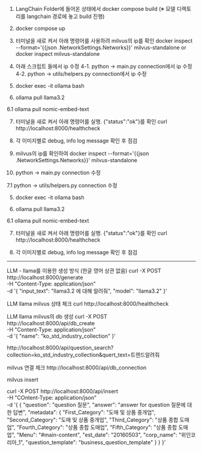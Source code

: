 1. LangChain Folder에 들어온 상태에서 docker compose build
   (※ 모델 디렉토리를 langchain 경로에 놓고 build 진행)

2. docker compose up

3. 터미널을 새로 켜서 아래 명령어를 사용하려 milvus의 ip를 확인
   docker inspect --format='{{json .NetworkSettings.Networks}}' milvus-standalone
   or
   docker inspect milvus-standalone
   
4. 아래 스크립트 들에서 ip 수정
   4-1. python -> main.py connection에서 ip 수정
   4-2. python -> utils/helpers.py connection에서 ip 수정

5. docker exec -it ollama bash

6. ollama pull llama3.2

6.1 ollama pull nomic-embed-text

7. 터미널을 새로 켜서 아래 명령어를 실행. {"status":"ok"}를 확인
   curl http://localhost:8000/healthcheck

8. 각 이미지별로 debug, info log message 확인 후 점검

6. milvus의 ip를 확인하여 docker inspect --format='{{json .NetworkSettings.Networks}}' milvus-standalone

7. python -> main.py connection 수정

7.1 python -> utils/helpers.py connection 수정

5. docker exec -it ollama bash

6. ollama pull llama3.2

6.1 ollama pull nomic-embed-text

7. 터미널을 새로 켜서 아래 명령어를 실행. {"status":"ok"}를 확인
   curl http://localhost:8000/healthcheck

8. 각 이미지별로 debug, info log message 확인 후 점검





--------

LLM - llama를 이용한 생성 방식 (한글 영어 상관 없음)
curl -X POST http://localhost:8000/generate \
     -H "Content-Type: application/json" \
     -d '{
           "input_text": "llama3.2 에 대해 알려줘",
           "model": "llama3.2"
         }'

LLM llama milvus 상태 체크
curl http://localhost:8000/healthcheck

LLM llama milvus의 db 생성
curl -X POST http://localhost:8000/api/db_create \
        -H "Content-Type: application/json" \
        -d '{
                "name": "ko_std_industry_collection"
            }'


http://localhost:8000/api/question_search?collection=ko_std_industry_collection&quert_text=트렌드알려줘

milvus 연결 체크
http://localhost:8000/api/db_connection

milvus insert 

curl -X POST http://localhost:8000/api/insert \
        -H "COntent-Type: application/json" \
        -d '{
                {
                    "question": "question 질문",
                    "answer": "answer for question 질문에 대한 답변",
                    "metadata": {
                        "First_Category": "도매 및 상품 중개업",
                        "Second_Category": "도매 및 상품 중개업",
                        "Third_Category": "상품 종합 도매업",
                        "Fourth_Category": "상품 종합 도매업",
                        "Fifth_Category": "상품 종합 도매업",
                        "Menu": "#main-content",
                        "est_date": "20160503",
                        "corp_name": "위인코리아_1",
                        "question_template": "business_question_template"
                        }
                }
            }'